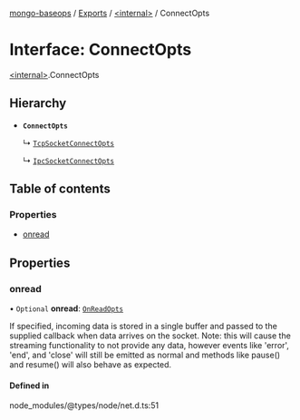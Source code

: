 [mongo-baseops](../README.md) / [Exports](../modules.md) / [\<internal\>](../modules/internal_.md) / ConnectOpts

# Interface: ConnectOpts

[\<internal\>](../modules/internal_.md).ConnectOpts

## Hierarchy

- **`ConnectOpts`**

  ↳ [`TcpSocketConnectOpts`](internal_.TcpSocketConnectOpts.md)

  ↳ [`IpcSocketConnectOpts`](internal_.IpcSocketConnectOpts.md)

## Table of contents

### Properties

- [onread](internal_.ConnectOpts.md#onread)

## Properties

### onread

• `Optional` **onread**: [`OnReadOpts`](internal_.OnReadOpts.md)

If specified, incoming data is stored in a single buffer and passed to the supplied callback when data arrives on the socket.
Note: this will cause the streaming functionality to not provide any data, however events like 'error', 'end', and 'close' will
still be emitted as normal and methods like pause() and resume() will also behave as expected.

#### Defined in

node_modules/@types/node/net.d.ts:51
